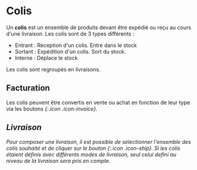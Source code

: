 # Colis 

Un **colis** est un ensemble de produits devant être expédié ou reçu au cours d'une livraison. Les colis sont de 3 types différents :

* Entrant : Réception d'un colis. Entre dans le stock
* Sortant : Expédition d'un colis. Sort du stock.
* Interne : Déplace le stock

Les colis sont regroupés en livraisons.

## Facturation 

Les colis peuvent être convertis en vente ou achat en fonction de leur type via les boutons <i />{:.icon .icon-invoice}.

## Livraison 

Pour composer une livraison, il est possible de sélectionner l'ensemble des colis souhaité et de cliquer sur le bouton <i />{:.icon .icon-ship}. Si les colis étaient définis avec différents modes de livraison, seul celui defini au niveau de la livraison sera pris en compte.
